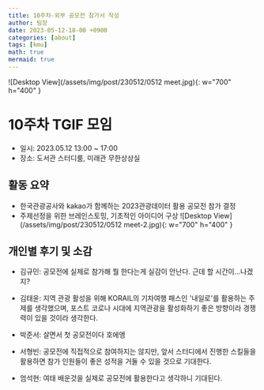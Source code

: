 ```yaml
---
title: 10주차-외부 공모전 참가서 작성
author: 팀장
date: 2023-05-12-18-00 +0900
categories: [about]
tags: [kmu]
math: true
mermaid: true
---
```


![Desktop View](/assets/img/post/230512/0512 meet.jpg){: w="700" h="400" }

# 10주차 TGIF 모임

- 일시: 2023.05.12 13:00 ~ 17:00
- 장소: 도서관 스터디룸, 미래관 무한상상실

## 활동 요약

- 한국관광공사와 kakao가 함께하는 2023관광데이터 활용 공모전 참가 결정
- 주제선정을 위한 브레인스토밍, 기초적인 아이디어 구상
  ![Desktop View](/assets/img/post/230512/0512 meet-2.jpg){: w="700" h="400" }

## 개인별 후기 및 소감

- 김규민: 공모전에 실제로 참가해 뭘 한다는게 실감이 안난다. 근데 할 시간이...나겠지?

- 김태윤: 지역 관광 활성을 위해 KORAIL의 기차여행 패스인 '내일로'를 활용하는 주제를 생각했으며, 포스트 코로나 시대에 지역관광을 활성화하기 좋은 방향이라 경쟁력이 있을 것이라 생각한다.

- 박준서: 살면서 첫 공모전이다 호에엥

- 서형빈: 공모전에 직접적으로 참여하지는 않지만, 앞서 스터디에서 진행한 스킬들을 활용하면 참가 인원들이 좋은 성적을 거둘 수 있을 것으로 기대한다.

- 엄석현: 여태 배운것을 실제로 공모전에 활용한다고 생각하니 기대된다.
